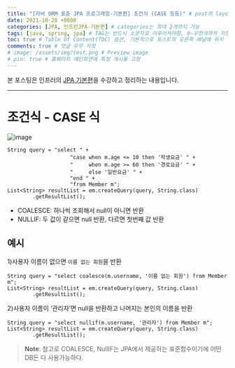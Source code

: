 ```yaml
---
title: "[자바 ORM 표준 JPA 프로그래밍-기본편] 조건식 (CASE 등등)" # post의 layout이 기본적으로 post로 설정되어있어서 Front Matter에 따로 layout변수를 만들어 주지 않아도 됨
date: 2021-10-28 +0800
categories: [JPA, 인프런JPA-기본편] # categories는 최대 2개까지 가능
tags: [java, spring, jpa] # TAG는 반드시 소문자로 이루어져야함, 0~무한개까지 지정 가능
toc: true # Table Of Content(TOC) 옵션, 기본적으로 포스트의 오른쪽 패널에 위치
comments: true # 댓글 유무 지정
# image: /assets/img/test.png # Preview image
# pin: true # 홈페이지 메인화면에 특정 게시물 고정
---
```


본 포스팅은 인프러의 [JPA 기본편](https://www.inflearn.com/course/ORM-JPA-Basic#)을 수강하고 정리하는 내용입니다.

<hr>

# 조건식 - CASE 식

![image](https://user-images.githubusercontent.com/44339530/139207454-1f06ba4b-7a81-4410-b9f1-e54a03e7affe.png)

~~~
String query = "select " +
                    "case when m.age <= 10 then '학생요금' " +
                    "     when m.age >= 60 then '경로요금' " +
                    "     else '일반요금' " +
                    "end " + 
                    "from Member m";
List<String> resultList = em.createQuery(query, String.class)
        .getResultList();
~~~

- COALESCE: 하나씩 조회해서 null이 아니면 반환
- NULLIF: 두 값이 같으면 null 반환, 다르면 첫번째 값 반환

## 예시
1)사용자 이름이 없으면 `이름 없는 회원`을 반환

~~~
String query = "select coalesce(m.username, '이름 없는 회원') from Member m";
List<String> resultList = em.createQuery(query, String.class)
        .getResultList();
~~~

2)사용자 이름이 ‘관리자’면 null을 반환하고 나머지는 본인의 이름을 반환

~~~
String query = "select nullif(m.username, '관리자') from Member m";
List<String> resultList = em.createQuery(query, String.class)
        .getResultList();
~~~

> **Note**: 참고로 COALESCE, NullIF는 JPA에서 제공하는 표준함수이기에 어떤 DB든 다 사용가능하다.
